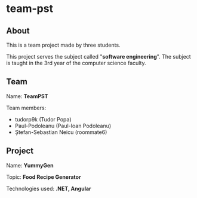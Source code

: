# team-pst

## About

This is a team project made by three students.

This project serves the subject called "**software engineering**". The subject is taught in the 3rd year of the computer science faculty.

## Team

Name: **TeamPST**

Team members:

- tudorp9k (Tudor Popa)
- Paul-Podoleanu (Paul-Ioan Podoleanu)
- Ștefan-Sebastian Neicu (roommate6)

## Project

Name: **YummyGen**

Topic: **Food Recipe Generator**

Technologies used: **.NET, Angular**
